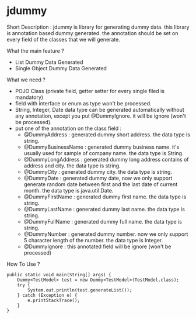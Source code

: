 # jdummy

Short Description : 
jdummy is library for generating dummy data. this library is annotation based dummy generated. the annotation should be set on every field of the classes that we will generate.

What the main feature ? 
- List Dummy Data Generated
- Single Object Dummy Data Generated

What we need ? 
- POJO Class (private field, getter setter for every single filed is mandatory)
- field with interface or enum as type won't be processed.
- String, Integer, Date data type can be generated automatically without any annotation, except you put @DummyIgnore. it will be ignore (won't be processed).
- put one of the annotation on the class field : 
	+ @DummyAddress : generated dummy short address. the data type is string.
	+ @DummyBusinessName : generated dummy business name. it's usually used for sample of company name. the data type is String.
	+ @DummyLongAddress : generated dummy long address contains of address and city. the data type is string.
	+ @DummyCity : generated dummy city. the data type is string.
	+ @DummyDate : generated dummy date, now we only support generate random date between first and the last date of current month. the data type is java.util.Date.
	+ @DummyFirstName : generated dummy first name. the data type is string.
	+ @DummyLastName : generated dummy last name. the data type is string.
	+ @DummyFullName : generated dummy full name. the data type is string.
	+ @DummyNumber : generated dummy number. now we only support 5 character length of the number. the data type is Integer.
	+ @DummyIgnore : this annotated field will be ignore (won't be processed)
	
How To Use ? 
```
public static void main(String[] args) {
	Dummy<TestModel> test = new Dummy<TestModel>(TestModel.class);
	try {
		System.out.println(test.generateList());
	} catch (Exception e) {
		e.printStackTrace();
	}
}
```